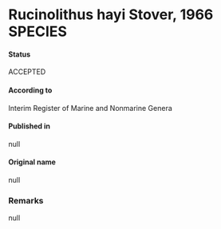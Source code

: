 Rucinolithus hayi Stover, 1966 SPECIES
=======

#### Status
ACCEPTED

#### According to
Interim Register of Marine and Nonmarine Genera

#### Published in
null

#### Original name
null

### Remarks
null